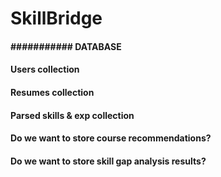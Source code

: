 # SkillBridge


#### ########### DATABASE ##############
#### Users collection
#### Resumes collection
#### Parsed skills & exp collection
#### Do we want to store course recommendations? 
#### Do we want to store skill gap analysis results? 


